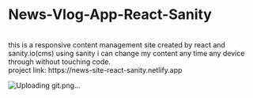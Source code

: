 ﻿# News-Vlog-App-React-Sanity

<br>
this is a responsive content management site created by react and sanity.io(cms) using sanity i can change my content any time any device through without touching code.
<br>
project link: https://news-site-react-sanity.netlify.app


![Uploading git.png…]()
